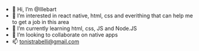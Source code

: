- 👋 Hi, I’m @Illebart
- 👀 I’m interested in react native, html, css and everithing that can help me to get a job in this area 
- 🌱 I’m currently learning html, css, JS and Node.JS
- 💞️ I’m looking to collaborate on native apps
- 📫 tonistrabelli@gmail.com

<!---
Illebart/Illebart is a ✨ special ✨ repository because its `README.md` (this file) appears on your GitHub profile.
You can click the Preview link to take a look at your changes.
--->
